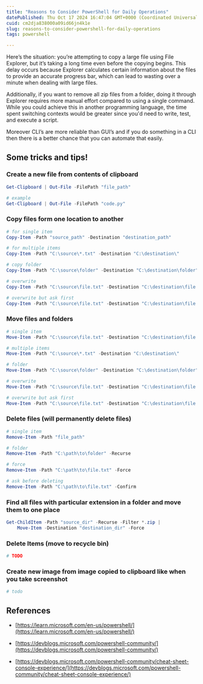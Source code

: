 ```yaml
---
title: "Reasons to Consider PowerShell for Daily Operations"
datePublished: Thu Oct 17 2024 16:47:04 GMT+0000 (Coordinated Universal Time)
cuid: cm2dja838000a09id66jn4k1e
slug: reasons-to-consider-powershell-for-daily-operations
tags: powershell

---
```


Here’s the situation: you’re attempting to copy a large file using File Explorer, but it’s taking a long time even before the copying begins. This delay occurs because Explorer calculates certain information about the files to provide an accurate progress bar, which can lead to wasting over a minute when dealing with large files.

Additionally, if you want to remove all zip files from a folder, doing it through Explorer requires more manual effort compared to using a single command. While you could achieve this in another programming language, the time spent switching contexts would be greater since you'd need to write, test, and execute a script.

Moreover CLI’s are more reliable than GUI’s and if you do something in a CLI then there is a better chance that you can automate that easily.

## Some tricks and tips!

### Create a new file from contents of clipboard

```powershell
Get-Clipboard | Out-File -FilePath "file_path"

# example
Get-Clipboard | Out-File -FilePath "code.py"
```

### Copy files form one location to another

```powershell
# for single item
Copy-Item -Path "source_path" -Destination "destination_path"

# for multiple items
Copy-Item -Path "C:\source\*.txt" -Destination "C:\destination\"

# copy folder
Copy-Item -Path "C:\source\folder" -Destination "C:\destination\folder" -Recurse

# overwrite
Copy-Item -Path "C:\source\file.txt" -Destination "C:\destination\file.txt" -Force

# overwrite but ask first
Copy-Item -Path "C:\source\file.txt" -Destination "C:\destination\file.txt" -Confirm
```

### Move files and folders

```powershell
# single item
Move-Item -Path "C:\source\file.txt" -Destination "C:\destination\file.txt"

# multiple items
Move-Item -Path "C:\source\*.txt" -Destination "C:\destination\"

# folder
Move-Item -Path "C:\source\folder" -Destination "C:\destination\folder"

# overwrite
Move-Item -Path "C:\source\file.txt" -Destination "C:\destination\file.txt" -Force

# overwrite but ask first
Move-Item -Path "C:\source\file.txt" -Destination "C:\destination\file.txt" -Confirm
```

### Delete files (will permanently delete files)

```powershell
# single item
Remove-Item -Path "file_path"

# folder
Remove-Item -Path "C:\path\to\folder" -Recurse

# force
Remove-Item -Path "C:\path\to\file.txt" -Force

# ask before deleting
Remove-Item -Path "C:\path\to\file.txt" -Confirm
```

### Find all files with particular extension in a folder and move them to one place

```powershell
Get-ChildItem -Path "source_dir" -Recurse -Filter *.zip | 
    Move-Item -Destination "destination_dir" -Force
```

### Delete Items (move to recycle bin)

```powershell
# TODO
```

### Create new image from image copied to clipboard like when you take screenshot

```powershell
# todo
```

## References

* [https://learn.microsoft.com/en-us/powershell/](https://learn.microsoft.com/en-us/powershell/)
    
* [https://devblogs.microsoft.com/powershell-community/](https://devblogs.microsoft.com/powershell-community/)
    
* [https://devblogs.microsoft.com/powershell-community/cheat-sheet-console-experience/](https://devblogs.microsoft.com/powershell-community/cheat-sheet-console-experience/)